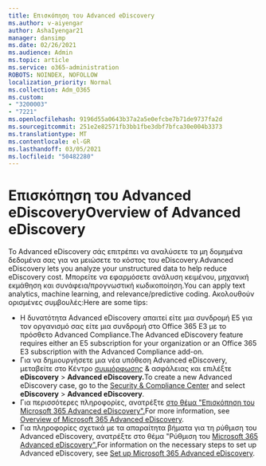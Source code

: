 ```yaml
---
title: Επισκόπηση του Advanced eDiscovery
ms.author: v-aiyengar
author: AshaIyengar21
manager: dansimp
ms.date: 02/26/2021
ms.audience: Admin
ms.topic: article
ms.service: o365-administration
ROBOTS: NOINDEX, NOFOLLOW
localization_priority: Normal
ms.collection: Adm_O365
ms.custom:
- "3200003"
- "7221"
ms.openlocfilehash: 9196d55a0643b37a2a5e0efcbe7b71de9737fa2d
ms.sourcegitcommit: 251e2e82571fb3bb1fbe3dbf7bfca30e004b3373
ms.translationtype: MT
ms.contentlocale: el-GR
ms.lasthandoff: 03/05/2021
ms.locfileid: "50482280"
---
```

# <a name="overview-of-advanced-ediscovery"></a><span data-ttu-id="dc0e2-102">Επισκόπηση του Advanced eDiscovery</span><span class="sxs-lookup"><span data-stu-id="dc0e2-102">Overview of Advanced eDiscovery</span></span>

<span data-ttu-id="dc0e2-103">Το Advanced eDiscovery σάς επιτρέπει να αναλύσετε τα μη δομημένα δεδομένα σας για να μειώσετε το κόστος του eDiscovery.</span><span class="sxs-lookup"><span data-stu-id="dc0e2-103">Advanced eDiscovery lets you analyze your unstructured data to help reduce eDiscovery cost.</span></span> <span data-ttu-id="dc0e2-104">Μπορείτε να εφαρμόσετε ανάλυση κειμένου, μηχανική εκμάθηση και συνάφεια/προγνωστική κωδικοποίηση.</span><span class="sxs-lookup"><span data-stu-id="dc0e2-104">You can apply text analytics, machine learning, and relevance/predictive coding.</span></span> <span data-ttu-id="dc0e2-105">Ακολουθούν ορισμένες συμβουλές:</span><span class="sxs-lookup"><span data-stu-id="dc0e2-105">Here are some tips:</span></span>

- <span data-ttu-id="dc0e2-106">Η δυνατότητα Advanced eDiscovery απαιτεί είτε μια συνδρομή E5 για τον οργανισμό σας είτε μια συνδρομή στο Office 365 E3 με το πρόσθετο Advanced Compliance.</span><span class="sxs-lookup"><span data-stu-id="dc0e2-106">The Advanced eDiscovery feature requires either an E5 subscription for your organization or an Office 365 E3 subscription with the Advanced Compliance add-on.</span></span>
- <span data-ttu-id="dc0e2-107">Για να δημιουργήσετε μια νέα υπόθεση Advanced eDiscovery, μεταβείτε στο Κέντρο [συμμόρφωσης](https://go.microsoft.com/fwlink/p/?linkid=2077143) & ασφάλειας και επιλέξτε **eDiscovery**  >  **Advanced eDiscovery.**</span><span class="sxs-lookup"><span data-stu-id="dc0e2-107">To create a new Advanced eDiscovery case, go to the [Security & Compliance Center](https://go.microsoft.com/fwlink/p/?linkid=2077143) and select **eDiscovery** > **Advanced eDiscovery**.</span></span>
- <span data-ttu-id="dc0e2-108">Για περισσότερες πληροφορίες, ανατρέξτε [στο θέμα "Επισκόπηση του Microsoft 365 Advanced eDiscovery".](https://go.microsoft.com/fwlink/?linkid=2101588)</span><span class="sxs-lookup"><span data-stu-id="dc0e2-108">For more information, see [Overview of Microsoft 365 Advanced eDiscovery](https://go.microsoft.com/fwlink/?linkid=2101588).</span></span>
- <span data-ttu-id="dc0e2-109">Για πληροφορίες σχετικά με τα απαραίτητα βήματα για τη ρύθμιση του Advanced eDiscovery, ανατρέξτε στο θέμα "Ρύθμιση του [Microsoft 365 Advanced eDiscovery".](https://go.microsoft.com/fwlink/?linkid=2122672)</span><span class="sxs-lookup"><span data-stu-id="dc0e2-109">For information on the necessary steps to set up Advanced eDiscovery, see [Set up Microsoft 365 Advanced eDiscovery](https://go.microsoft.com/fwlink/?linkid=2122672).</span></span>